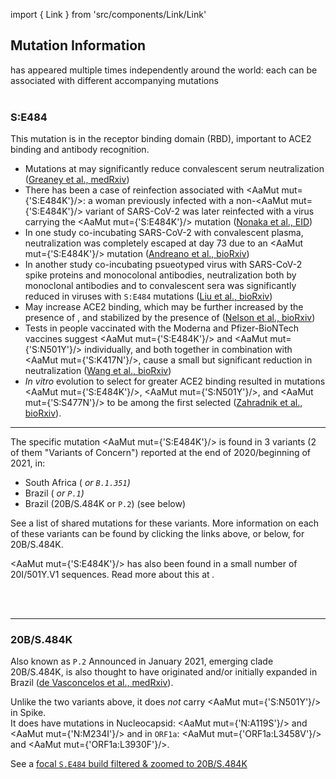 import { Link } from 'src/components/Link/Link'

## Mutation Information

<AaMut mut="S:E484"/> has appeared multiple times independently around the world: each can be associated with different accompanying mutations
<br/>
<br/>

### S:E484
This mutation is in the receptor binding domain (RBD), important to ACE2 binding and antibody recognition.

- Mutations at <AaMut mut="S:E484"/> may significantly reduce convalescent serum neutralization ([Greaney et al., medRxiv](https://www.biorxiv.org/content/10.1101/2020.12.31.425021v1))
- There has been a case of reinfection associated with <AaMut mut={'S:E484K'}/>: a woman previously infected with a non-<AaMut mut={'S:E484K'}/> variant of SARS-CoV-2 was later reinfected with a virus carrying the <AaMut mut={'S:E484K'}/> mutation ([Nonaka et al., EID](https://wwwnc.cdc.gov/eid/article/27/5/21-0191_article))
- In one study co-incubating SARS-CoV-2 with convalescent plasma, neutralization was completely escaped at day 73 due to an <AaMut mut={'S:E484K'}/> mutation ([Andreano et al., bioRxiv](https://www.biorxiv.org/content/10.1101/2020.12.28.424451v1))
- In another study co-incubating psueotyped virus with SARS-CoV-2 spike proteins and monocolonal antibodies, neutralization both by monoclonal antibodies and to convalescent sera was significantly reduced in viruses with `S:E484` mutations ([Liu et al., bioRxiv](https://www.biorxiv.org/content/10.1101/2020.11.06.372037v1))
- May increase ACE2 binding, which may be further increased by the presence of <AaMut mut="S:N501Y"/>, and stabilized by the presence of <AaMut mut="S:K417N"/> ([Nelson et al., bioRxiv](https://www.biorxiv.org/content/10.1101/2021.01.13.426558v1))
- Tests in people vaccinated with the Moderna and Pfizer-BioNTech vaccines suggest <AaMut mut={'S:E484K'}/> and <AaMut mut={'S:N501Y'}/> individually, and both together in combination with <AaMut mut={'S:K417N'}/>, cause a small but significant reduction in neutralization ([Wang et al., bioRxiv](https://www.biorxiv.org/content/10.1101/2021.01.15.426911v2))
- _In vitro_ evolution to select for greater ACE2 binding resulted in mutations <AaMut mut={'S:E484K'}/>, <AaMut mut={'S:N501Y'}/>, and <AaMut mut={'S:S477N'}/> to be among the first selected ([Zahradnik et al., bioRxiv](https://doi.org/10.1101/2021.01.06.425392)).

---

The specific mutation <AaMut mut={'S:E484K'}/> is found in 3 variants (2 of them "Variants of Concern") reported at the end of 2020/beginning of 2021, in:
- South Africa (<Var name="20H/501Y.V2" prefix=""/> or `B.1.351`)
- Brazil ( <Var name="20J/501Y.V3" prefix=""/> or `P.1`)
- Brazil (20B/S.484K or `P.2`) (see below)

See a <Link href="/shared-mutations">list of shared mutations</Link> for these variants. More information on each of these variants can be found by clicking the links above, or below, for 20B/S.484K.

<AaMut mut={'S:E484K'}/> has also been found in a small number of 20I/501Y.V1 sequences. Read more about this at <Var name="20I/501Y.V1"/>.

<br/><br/>

---

### 20B/S.484K
Also known as `P.2`
Announced in January 2021, emerging clade 20B/S.484K, is also thought to have originated and/or initially expanded in Brazil ([de Vasconcelos et al., medRxiv](https://www.medrxiv.org/content/10.1101/2020.12.23.20248598v1.article-info)).

Unlike the two variants above, it does *not* carry <AaMut mut={'S:N501Y'}/> in Spike.<br/>
It does have mutations in Nucleocapsid: <AaMut mut={'N:A119S'}/> and <AaMut mut={'N:M234I'}/> and in <code>ORF1a</code>: <AaMut mut={'ORF1a:L3458V'}/> and <AaMut mut={'ORF1a:L3930F'}/>.

See a [focal `S.E484` build filtered & zoomed to 20B/S.484K](https://nextstrain.org/groups/neherlab/ncov/S.E484?c=gt-S_484&f_clade_membership=20B/S.484K&label=clade:20B/S.484K&p=grid&r=country)

